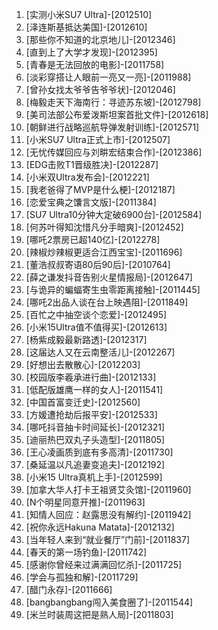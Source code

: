 
1. [实测小米SU7 Ultra]-[2012510]
1. [泽连斯基抵达美国]-[2012610]
1. [那些你不知道的北京地儿]-[2012346]
1. [直到上了大学才发现]-[2012395]
1. [青春是无法回放的电影]-[2011758]
1. [淡彩穿搭让人眼前一亮又一亮]-[2011988]
1. [曾孙女找太爷爷告爷爷状]-[2012046]
1. [梅毅走天下海南行：寻迹苏东坡]-[2012798]
1. [美司法部公布爱泼斯坦案首批文件]-[2012618]
1. [朝鲜进行战略巡航导弹发射训练]-[2012571]
1. [小米SU7 Ultra正式上市]-[2012507]
1. [无忧传媒回应与刘畊宏结束合作]-[2012386]
1. [EDG击败T1晋级胜决]-[2012287]
1. [小米双Ultra发布会]-[2012221]
1. [我老爸得了MVP是什么梗]-[2012187]
1. [恋爱宝典之馕言文版]-[2011384]
1. [SU7 Ultra10分钟大定破6900台]-[2012584]
1. [何苏叶得知沈惜凡分手暗爽]-[2012452]
1. [哪吒2票房已超140亿]-[2012278]
1. [辣椒炒辣椒更适合江西宝宝]-[2011696]
1. [董浩叔叔寄语80后90后]-[2010764]
1. [薛之谦发抖音告别火星情报局]-[2012647]
1. [与诡异的蝙蝠寄生虫零距离接触]-[2011445]
1. [哪吒2出品人谈在台上映遇阻]-[2011849]
1. [百忙之中抽空谈个恋爱]-[2012495]
1. [小米15Ultra值不值得买]-[2012613]
1. [杨紫成毅最新路透]-[2012317]
1. [这届达人又在云南整活儿]-[2012267]
1. [好想出去散散心]-[2012203]
1. [校园版李羲承进行曲]-[2012133]
1. [低配版雄鹰一样的女人]-[2011541]
1. [中国首富变迁史]-[2012560]
1. [方媛遭抢劫后报平安]-[2012533]
1. [哪吒抖音抽卡时间延长]-[2012321]
1. [迪丽热巴双丸子头造型]-[2011805]
1. [王心凌画质到底有多高清]-[2011730]
1. [桑延温以凡追妻变追夫]-[2012192]
1. [小米15 Ultra真机上手]-[2012599]
1. [加拿大华人打卡王祖贤艾灸馆]-[2011960]
1. [N个明星同意开推]-[2011963]
1. [知情人回应：赵露思没有解约]-[2011942]
1. [祝你永远Hakuna Matata]-[2012132]
1. [当年轻人来到“就业餐厅”门前]-[2011837]
1. [春天的第一场钓鱼]-[2011742]
1. [感谢你曾经来过满满回忆杀]-[2011725]
1. [学会与孤独和解]-[2011729]
1. [醋门永存]-[2011666]
1. [bangbangbang闯入美食圈了]-[2011544]
1. [米兰时装周这把是熟人局]-[2011803]